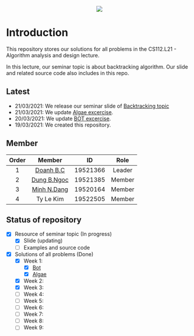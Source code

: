 <p align="center">
  <img src="https://user-images.githubusercontent.com/56221762/111880949-da1dd580-89e0-11eb-876c-a68752260d3b.png">
</p>

# Introduction

This repository stores our solutions for all problems in the CS112.L21 - Algorithm analysis and design lecture.

In this lecture, our seminar topic is about backtracking algorithm. Our slide and related source code also includes in this repo.

## Latest

- 21/03/2021: We release our seminar slide of [Backtracking topic](Seminar)
- 21/03/2021: We update [Algae excercise](Assignments/Week1/Algae).
- 20/03/2021: We update [BOT excercise](Assignments/Week1/BOT).
- 19/03/2021: We created this repository.

## Member

|Order|    Member         |  ID        | Role 
|:---:| :-----------:     | :--:       | :--: 
|1    |    [Doanh B.C](https://github.com/caodoanh2001/)      |  19521366  | Leader
|2    |    [Dung B.Ngoc](https://github.com/buidung2004/)    |  19521385  | Member
|3    |    [Minh N.Dang](https://github.com/ELO102)    |  19520164  | Member
|4    |    Ty Le Kim      |  19522505  | Member

## Status of repository

- [x] Resource of seminar topic (In progress)
    - [x] Slide (updating)
    - [ ] Examples and source code
- [x] Solutions of all problems (Done)
    - [x] Week 1:
        - [x] [Bot](Assignments/Week1/BOT)
        - [x] [Algae](Assignments/Week1/Algae)
    - [x] Week 2:
    - [x] Week 3:
    - [ ] Week 4:
    - [ ] Week 5:
    - [ ] Week 6:
    - [ ] Week 7:
    - [ ] Week 8:
    - [ ] Week 9:
